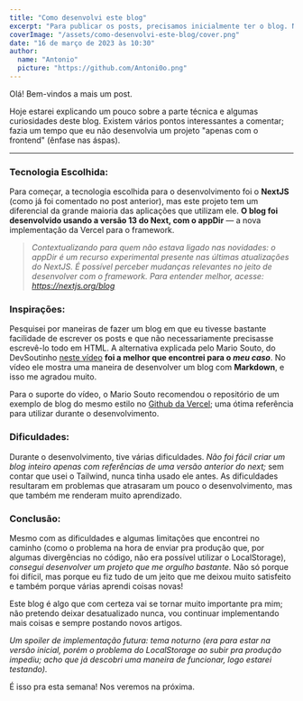 ```yaml
---
title: "Como desenvolvi este blog"
excerpt: "Para publicar os posts, precisamos inicialmente ter o blog. Neste post vou explicar como desenvolvi ele."
coverImage: "/assets/como-desenvolvi-este-blog/cover.png"
date: "16 de março de 2023 às 10:30"
author:
  name: "Antonio"
  picture: "https://github.com/Antoni0o.png"
---
```


Olá! Bem-vindos a mais um post.

Hoje estarei explicando um pouco sobre a parte técnica e algumas curiosidades deste blog. Existem vários pontos interessantes a comentar; fazia um tempo que eu não desenvolvia um projeto "apenas com o frontend" (ênfase nas áspas).

---

### Tecnologia Escolhida:

Para começar, a tecnologia escolhida para o desenvolvimento foi o **NextJS** (como já foi comentado no post anterior), mas este projeto tem um diferencial da grande maioria das aplicações que utilizam ele. **O blog foi desenvolvido usando a versão 13 do Next, com o appDir** — a nova implementação da Vercel para o framework.

> _Contextualizando para quem não estava ligado nas novidades: o appDir é um recurso experimental presente nas últimas atualizações do NextJS. É possível perceber mudanças relevantes no jeito de desenvolver com o framework. Para entender melhor, acesse: <a target="_blank" rel="noopener" href="https://nextjs.org/blog">https://nextjs.org/blog</a>_

### Inspirações:

Pesquisei por maneiras de fazer um blog em que eu tivesse bastante facilidade de escrever os posts e que não necessariamente precisasse escrevê-lo todo em HTML. A alternativa explicada pelo Mario Souto, do DevSoutinho <a target="_blank" rel="noopener" href="https://www.youtube.com/watch?v=n5hnE1yPde0">neste vídeo</a> **foi a melhor que encontrei para o _meu caso_**. No vídeo ele mostra uma maneira de desenvolver um blog com **Markdown**, e isso me agradou muito.

Para o suporte do vídeo, o Mario Souto recomendou o repositório de um exemplo de blog do mesmo estilo no <a target="_blank" rel="noopener" href="https://github.com/vercel/next.js/tree/canary/examples/blog-starter">Github da Vercel</a>; uma ótima referência para utilizar durante o desenvolvimento.

### Dificuldades:

Durante o desenvolvimento, tive várias dificuldades. _Não foi fácil criar um blog inteiro apenas com referências de uma versão anterior do next;_ sem contar que usei o Tailwind, nunca tinha usado ele antes. As dificuldades resultaram em problemas que atrasaram um pouco o desenvolvimento, mas que também me renderam muito aprendizado.

### Conclusão:

Mesmo com as dificuldades e algumas limitações que encontrei no caminho (como o problema na hora de enviar pra produção que, por algumas divergências no código, não era possível utilizar o LocalStorage), _consegui desenvolver um projeto que me orgulho bastante._ Não só porque foi difícil, mas porque eu fiz tudo de um jeito que me deixou muito satisfeito e também porque várias aprendi coisas novas!

Este blog é algo que com certeza vai se tornar muito importante pra mim; não pretendo deixar desatualizado nunca, vou continuar implementando mais coisas e sempre postando novos artigos.

_Um spoiler de implementação futura: tema noturno (era para estar na versão inicial, porém o problema do LocalStorage ao subir pra produção impediu; acho que já descobri uma maneira de funcionar, logo estarei testando)._

É isso pra esta semana! Nos veremos na próxima.
